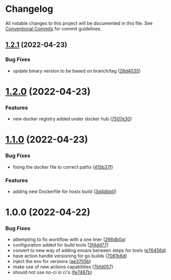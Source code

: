 # Changelog

All notable changes to this project will be documented in this file. See
[Conventional Commits](https://conventionalcommits.org) for commit guidelines.

## [1.2.1](https://github.com/Nitecon/hostx/compare/v1.2.0...v1.2.1) (2022-04-23)


### Bug Fixes

* update binary version to be based on branch/tag ([28d4035](https://github.com/Nitecon/hostx/commit/28d4035e688128c0a89ab09f99374a98346bcd88))

# [1.2.0](https://github.com/Nitecon/hostx/compare/v1.1.0...v1.2.0) (2022-04-23)


### Features

* new docker registry added under docker hub ([7507e30](https://github.com/Nitecon/hostx/commit/7507e3095d1f4aa76845712fccd7702720c2830a))

# [1.1.0](https://github.com/Nitecon/hostx/compare/v1.0.0...v1.1.0) (2022-04-23)


### Bug Fixes

* fixing the docker file to correct paths ([415b37f](https://github.com/Nitecon/hostx/commit/415b37f54c50f45b2b5e12399287ba824dbcadfd))


### Features

* adding new Dockerfile for hostx build ([3d4dbb0](https://github.com/Nitecon/hostx/commit/3d4dbb086f8a8ea5597b20698ad8b964caee175b))

# 1.0.0 (2022-04-22)


### Bug Fixes

* attempting to fix workflow with a one liner ([266db0a](https://github.com/Nitecon/hostx/commit/266db0a652c4fe6c0e3a7855831c470e8c782d66))
* configuration added for build tools ([3f4dd77](https://github.com/Nitecon/hostx/commit/3f4dd77d9a311c9ebbc6dd51a5e991f967447786))
* convert to new way of adding envars between steps for tools ([e76456d](https://github.com/Nitecon/hostx/commit/e76456d762d6ec5108f37b2ef7e2b0cd08b21edc))
* have action handle versioning for go builds ([7081b6d](https://github.com/Nitecon/hostx/commit/7081b6d70c6a62987b06f6c64ff947c2c2e372ec))
* inject the env for versions ([ae3705b](https://github.com/Nitecon/hostx/commit/ae3705bffa8cbd8276fb0bf98abe14318de8907f))
* make use of new actions capabilities ([7bfd057](https://github.com/Nitecon/hostx/commit/7bfd0571d876eb5c7b9851613d2db1a8c3bf81ff))
* should not use no-ci in ci's ([fe7487b](https://github.com/Nitecon/hostx/commit/fe7487bae87447c4cbbe5eb8325fe5cc4f43155b))
